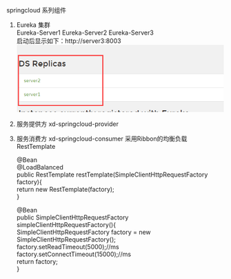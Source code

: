 springcloud 系列组件

1. Eureka 集群 <br>
   Eureka-Server1 Eureka-Server2 Eureka-Server3 <br>
   启动后显示如下：http://server3:8003  <br>
  ![image](https://github.com/scottpeng/xd-springcloud/blob/master/images-folder/eureka-sever.png)
   
2. 服务提供方 xd-springcloud-provider <br>
   
   
3. 服务消费方 xd-springcloud-consumer  采用Ribbon的均衡负载  RestTemplate <br>

   
    @Bean <br>
    @LoadBalanced <br>
    public RestTemplate restTemplate(SimpleClientHttpRequestFactory factory){ <br>
        return new RestTemplate(factory); <br>
    } <br>

    @Bean <br>
    public SimpleClientHttpRequestFactory simpleClientHttpRequestFactory(){ <br>
        SimpleClientHttpRequestFactory factory = new SimpleClientHttpRequestFactory(); <br>
        factory.setReadTimeout(5000);//ms <br>
        factory.setConnectTimeout(15000);//ms <br>
        return factory;<br>
    } <br>
   
